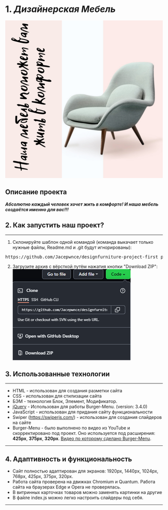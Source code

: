 # 1. *Дизайнерская Мебель*
![](img/readme/desscription.png)

## Описание проекта
***Абсолютно каждый человек хочет жить в комфорте! И наша мебель создаётся именно для вас!!!***


## 2. Как запустить наш проект?
___

1. Склонируйте шаблон одной командой (команда выкачает только нужные файлы, Readme.md и .git будут игнорированы):

<pre>https://github.com/Jacepwnce/designfurniture-project-first_project-.git</pre>
 
 2. Загрузите архив с вёрсткой путём нажатия кнопки "Download ZIP":
   ![](img/readme/zip.png)

   ## 3. Использованные технологии
   ___
   - HTML - использован для создания разметки сайта
 - CSS - использован для стилизации сайта
 - БЭМ - технология Блок, Элемент, Модификатор.
 - [jQuery]([https://link](https://jquery.com/)) - Использован для работы Burger-Menu. (version: 3.4.0)
 - JavaScript - использован для придания сайту функциональности
 - Swiper (https://swiperjs.com/) - использован для создания слайдеров на сайте
 - Burger-Menu - было выполнено по видео из YouTube и скорректировано под проект. Оно используется под расширения: **425px**, **375px**, **320px**. [Видео по которому сделано Burger-Menu](https://www.youtube.com/watch?v=chJQofBSx94&t=1116s).   
___
## 4. Адаптивность и функциональность

- Сайт полностью адаптирован для экранов: 1920px, 1440px, 1024px, 768px, 425px, 375px, 320px.
 - Работа сайта проверена на движках Chromium и Quantum. Работа сайта на браузерах Edge и Opera не проверялась.
 - В витринных карточках товаров можно заменять картинки на другие
 - В файле index.js можно легко настроить слайдеры под себя.
___


